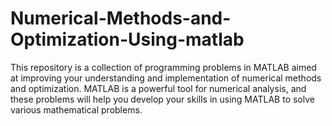 # Numerical-Methods-and-Optimization-Using-matlab
This repository is a collection of programming problems in MATLAB aimed at improving your understanding and implementation of numerical methods and optimization. MATLAB is a powerful tool for numerical analysis, and these problems will help you develop your skills in using MATLAB to solve various mathematical problems.
